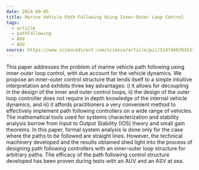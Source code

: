 ```yaml
---
date: 2024-09-05
title: Marine Vehicle Path Following Using Inner-Outer Loop Control
tags:
  - article
  - pathFollowing
  - AUV
  - ASV
source: https://www.sciencedirect.com/science/article/pii/S1474667016318687
---
```

This paper addresses the problem of marine vehicle path following using inner-outer loop control, with due account for the vehicle dynamics. We propose an inner-outer control structure that lends itself to a simple intuitive interpretation and exhibits three key advantages: i) it allows for decoupling in the design of the inner and outer control loops, ii) the design of the outer loop controller does not require in depth knowledge of the internal vehicle dynamics, and iii) it affords practitioners a very convenient method to effectively implement path following controllers on a wide range of vehicles. The mathematical tools used for systems characterization and stability analysis borrow from Input to Output Stability (IOS) theory and small gain theorems. In this paper, formal system analysis is done only for the case where the paths to be followed are straight lines. However, the technical machinery developed and the results obtained shed light into the process of designing path following controllers with an inner-outer loop structure for arbitrary paths. The efficacy of the path following control structure developed has been proven during tests with an AUV and an ASV at sea.